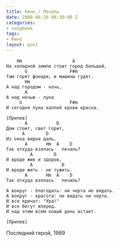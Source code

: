 ```yaml
---
title: Кино / Печаль
date: 2008-06-26 06:30:00 Z
categories:
- songbook
tags:
- Кино
layout: post
---
```


	    Hm                   A
	На холодной земле стоит город большой,
	       G                F#m
	Там горят фонари, и машины гудят.
	       Hm
	А над городом - ночь,
	       A
	А над ночью - луна 
	     G                  F#m
	И сегодня луна каплей крови красна.
	
	[Припев]
	       A           D
	Дом стоит, свет горит,
	      A        D
	Из окна видна даль.
	       A       Hm  A    D
	Так откуда взялась   печаль?
	         A        D
	И вроде жив и здоров,
	         A           D
	И вроде жить - не тужить.
	       A       Hm  A    D
	Так откуда взялась   печаль?
	
	А вокруг - благодать: ни черта не видать.
	А вокруг - красота: не видать ни черта.
	И все кричат: "Ура!"
	И все бегут вперед.
	И над этим всем новый день встает.
	
	[Припев]

Последний герой, 1989

